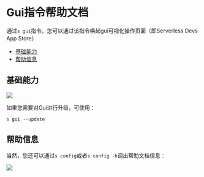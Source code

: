 # Gui指令帮助文档

通过`s gui`指令，您可以通过该指令唤起gui可视化操作页面（即Serverless Devs App Store）

- [基础能力](#基础能力)
- [帮助信息](#帮助信息)

## 基础能力

![](https://images.serverlessfans.com/s-gui/docs/app-store-index.jpg)

如果您需要对Gui进行升级，可使用：

```
s gui --update
```

## 帮助信息

当然，您还可以通过`s config`或者`s config -h`调出帮助文档信息：

![](https://images.serverlessfans.com/s-tool/zh/s-gui.jpg)
